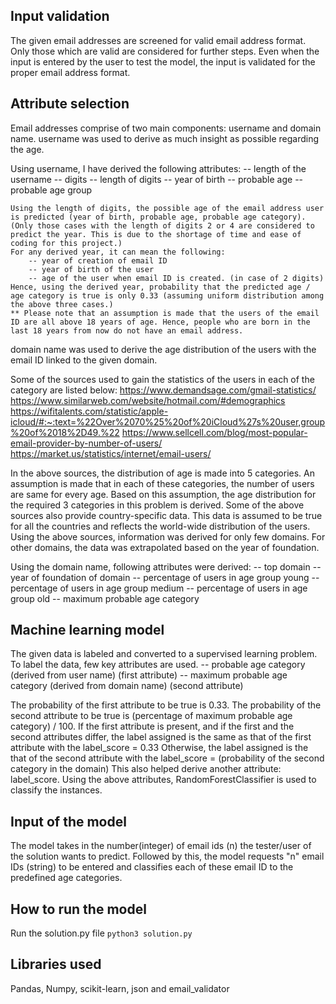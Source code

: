 ## Input validation
The given email addresses are screened for valid email address format. Only those which are valid are considered for  further steps.
Even when the input is entered by the user to test the model, the input is validated for the proper email address format.


## Attribute selection
Email addresses comprise of two main components: username and domain name.
username was used to derive as much insight as possible regarding the age. 

Using username, I have derived the following attributes: 
    -- length of the username
    -- digits
    -- length of digits
    -- year of birth 
    -- probable age 
    -- probable age group 

    Using the length of digits, the possible age of the email address user is predicted (year of birth, probable age, probable age category). 
    (Only those cases with the length of digits 2 or 4 are considered to predict the year. This is due to the shortage of time and ease of coding for this project.)
    For any derived year, it can mean the following:
        -- year of creation of email ID
        -- year of birth of the user
        -- age of the user when email ID is created. (in case of 2 digits)
    Hence, using the derived year, probability that the predicted age / age category is true is only 0.33 (assuming uniform distribution among the above three cases.)
    ** Please note that an assumption is made that the users of the email ID are all above 18 years of age. Hence, people who are born in the last 18 years from now do not have an email address.
    


domain name was used to derive the age distribution of the users with the email ID linked to the given domain.

Some of the sources used to gain the statistics of the users in each of the category are listed below: 
https://www.demandsage.com/gmail-statistics/
https://www.similarweb.com/website/hotmail.com/#demographics
https://wifitalents.com/statistic/apple-icloud/#:~:text=%22Over%2070%25%20of%20iCloud%27s%20user,group%20of%2018%2D49.%22
https://www.sellcell.com/blog/most-popular-email-provider-by-number-of-users/
https://market.us/statistics/internet/email-users/

In the above sources, the distribution of age is made into 5 categories. An assumption is made that in each of these categories, the number of users are same for every age. Based on this assumption, the age distribution for the required 3 categories in this problem is derived. 
Some of the above sources also provide country-specific data. This data is assumed to be true for all the countries and reflects the world-wide distribution of the users.
Using the above sources, information was derived for only few domains. For other domains, the data was extrapolated based on the year of foundation.

Using the domain name, following attributes were derived:
    -- top domain
    -- year of foundation of domain
    -- percentage of users in age group young
    -- percentage of users in age group medium
    -- percentage of users in age group old
    -- maximum probable age category


## Machine learning model
The given data is labeled and converted to a supervised learning problem.
To label the data, few key attributes are used.
    -- probable age category (derived from user name) (first attribute)
    -- maximum probable age category (derived from domain name) (second attribute)

The probability of the first attribute to be true is 0.33. 
The probability of the second attribute to be true is (percentage of maximum probable age category) / 100.
If the first attribute is present, and if the first and the second attributes differ, the label assigned is the same as that of the first attribute with the label_score = 0.33
Otherwise, the label assigned is the that of the second attribute with the label_score = (probability of the second category in the domain)
This also helped derive another attribute: label_score.
Using the above attributes, RandomForestClassifier is used to classify the instances. 


## Input of the model
The model takes in the number(integer) of email ids (n) the tester/user of the solution wants to predict.
Followed by this, the model requests "n" email IDs (string) to be entered and classifies each of these email ID to the predefined age categories.


## How to run the model
Run the solution.py file
`python3 solution.py`


## Libraries used
Pandas, Numpy, scikit-learn, json and email_validator